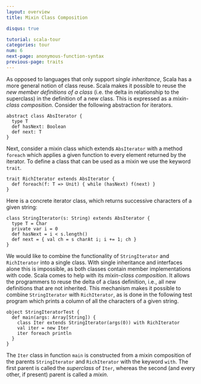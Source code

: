 ```yaml
---
layout: overview
title: Mixin Class Composition

disqus: true

tutorial: scala-tour
categories: tour
num: 6
next-page: anonymous-function-syntax
previous-page: traits
---
```


As opposed to languages that only support _single inheritance_, Scala has a more general notion of class reuse. Scala makes it possible to reuse the _new member definitions of a class_ (i.e. the delta in relationship to the superclass) in the definition of a new class. This is expressed as a _mixin-class composition_. Consider the following abstraction for iterators.
 
```tut
abstract class AbsIterator {
  type T
  def hasNext: Boolean
  def next: T
}
```
 
Next, consider a mixin class which extends `AbsIterator` with a method `foreach` which applies a given function to every element returned by the iterator. To define a class that can be used as a mixin we use the keyword `trait`.
 
```tut
trait RichIterator extends AbsIterator {
  def foreach(f: T => Unit) { while (hasNext) f(next) }
}
```
 
Here is a concrete iterator class, which returns successive characters of a given string:
 
```tut
class StringIterator(s: String) extends AbsIterator {
  type T = Char
  private var i = 0
  def hasNext = i < s.length()
  def next = { val ch = s charAt i; i += 1; ch }
}
```
 
We would like to combine the functionality of `StringIterator` and `RichIterator` into a single class. With single inheritance and interfaces alone this is impossible, as both classes contain member implementations with code. Scala comes to help with its _mixin-class composition_. It allows the programmers to reuse the delta of a class definition, i.e., all new definitions that are not inherited. This mechanism makes it possible to combine `StringIterator` with `RichIterator`, as is done in the following test program which prints a column of all the characters of a given string.
 
```tut
object StringIteratorTest {
  def main(args: Array[String]) {
    class Iter extends StringIterator(args(0)) with RichIterator
    val iter = new Iter
    iter foreach println
  }
}
```
 
The `Iter` class in function `main` is constructed from a mixin composition of the parents `StringIterator` and `RichIterator` with the keyword `with`. The first parent is called the _superclass_ of `Iter`, whereas the second (and every other, if present) parent is called a _mixin_.
